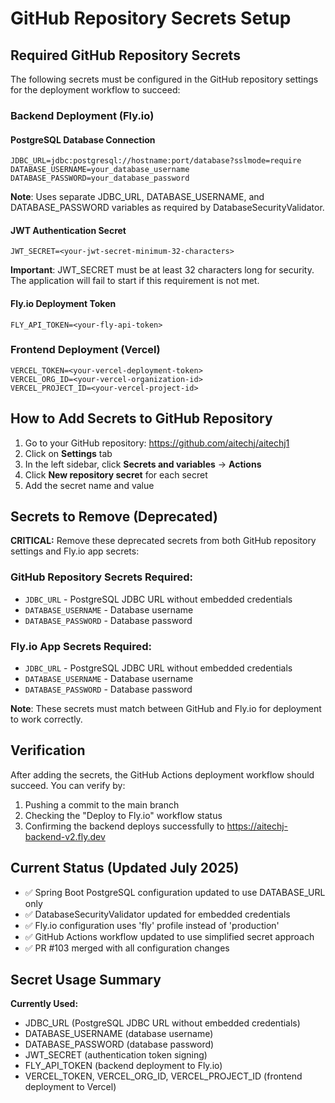 # GitHub Repository Secrets Setup

## Required GitHub Repository Secrets

The following secrets must be configured in the GitHub repository settings for the deployment workflow to succeed:

### Backend Deployment (Fly.io)

#### PostgreSQL Database Connection
```
JDBC_URL=jdbc:postgresql://hostname:port/database?sslmode=require
DATABASE_USERNAME=your_database_username
DATABASE_PASSWORD=your_database_password
```

**Note**: Uses separate JDBC_URL, DATABASE_USERNAME, and DATABASE_PASSWORD variables as required by DatabaseSecurityValidator.

#### JWT Authentication Secret
```
JWT_SECRET=<your-jwt-secret-minimum-32-characters>
```

**Important**: JWT_SECRET must be at least 32 characters long for security. The application will fail to start if this requirement is not met.

#### Fly.io Deployment Token
```
FLY_API_TOKEN=<your-fly-api-token>
```

### Frontend Deployment (Vercel)
```
VERCEL_TOKEN=<your-vercel-deployment-token>
VERCEL_ORG_ID=<your-vercel-organization-id>
VERCEL_PROJECT_ID=<your-vercel-project-id>
```

## How to Add Secrets to GitHub Repository

1. Go to your GitHub repository: https://github.com/aitechj/aitechj1
2. Click on **Settings** tab
3. In the left sidebar, click **Secrets and variables** → **Actions**
4. Click **New repository secret** for each secret
5. Add the secret name and value

## Secrets to Remove (Deprecated)

**CRITICAL:** Remove these deprecated secrets from both GitHub repository settings and Fly.io app secrets:

### GitHub Repository Secrets Required:
- `JDBC_URL` - PostgreSQL JDBC URL without embedded credentials
- `DATABASE_USERNAME` - Database username
- `DATABASE_PASSWORD` - Database password

### Fly.io App Secrets Required:
- `JDBC_URL` - PostgreSQL JDBC URL without embedded credentials  
- `DATABASE_USERNAME` - Database username
- `DATABASE_PASSWORD` - Database password

**Note**: These secrets must match between GitHub and Fly.io for deployment to work correctly.

## Verification

After adding the secrets, the GitHub Actions deployment workflow should succeed. You can verify by:
1. Pushing a commit to the main branch
2. Checking the "Deploy to Fly.io" workflow status
3. Confirming the backend deploys successfully to https://aitechj-backend-v2.fly.dev

## Current Status (Updated July 2025)

- ✅ Spring Boot PostgreSQL configuration updated to use DATABASE_URL only
- ✅ DatabaseSecurityValidator updated for embedded credentials
- ✅ Fly.io configuration uses 'fly' profile instead of 'production'
- ✅ GitHub Actions workflow updated to use simplified secret approach
- ✅ PR #103 merged with all configuration changes

## Secret Usage Summary

**Currently Used:**
- JDBC_URL (PostgreSQL JDBC URL without embedded credentials)
- DATABASE_USERNAME (database username)
- DATABASE_PASSWORD (database password)
- JWT_SECRET (authentication token signing)
- FLY_API_TOKEN (backend deployment to Fly.io)
- VERCEL_TOKEN, VERCEL_ORG_ID, VERCEL_PROJECT_ID (frontend deployment to Vercel)
